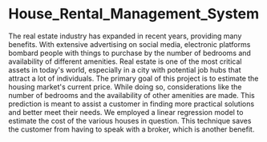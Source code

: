 # House_Rental_Management_System
The real estate industry has expanded in recent years, providing many benefits. With extensive advertising on social media, electronic platforms bombard people with things to purchase by the number of bedrooms and availability of different amenities. Real estate is one of the most critical assets in today's world, especially in a city with potential job hubs that attract a lot of individuals. The primary goal of this project is to estimate the housing market's current price. While doing so, considerations like the number of bedrooms and the availability of other amenities are made. This prediction is meant to assist a customer in finding more practical solutions and better meet their needs. We employed a linear regression model to estimate the cost of the various houses in question. This technique saves the customer from having to speak with a broker, which is another benefit.

